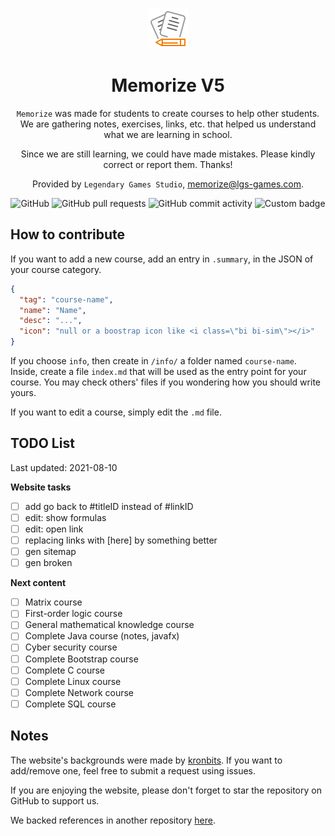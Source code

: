 <div align="center">
<br>

![icon](.github/icon64.png)

<h1>Memorize V5</h1>

`Memorize` was made for students to create courses to help
other students. We are gathering notes, exercises, links, etc.
that helped us understand what we are learning in school.

Since we are still learning, we could have made mistakes. 
Please kindly correct or report them. Thanks!

Provided by `Legendary Games Studio`,
[memorize@lgs-games.com](mailto:memorize@lgs-games.com).
</div>

<div align="center">

![GitHub](https://img.shields.io/github/license/lgs-games/memorize)
![GitHub pull requests](https://img.shields.io/github/issues-pr-closed/lgs-games/memorize?color=%23a0)
![GitHub commit activity](https://img.shields.io/github/commit-activity/m/lgs-games/memorize)
![Custom badge](https://img.shields.io/endpoint?label=views&logoColor=success&url=https%3A%2F%2Fmemorize.lgs-games.com%2Fcounter)
</div>

## How to contribute

If you want to add a new course, add an entry in
``.summary``, in the JSON of your course category.

```json
{
  "tag": "course-name",
  "name": "Name",
  "desc": "...",
  "icon": "null or a boostrap icon like <i class=\"bi bi-sim\"></i>"
}
```

If you choose ``info``,
then create in ``/info/`` a folder named `course-name`.
Inside, create a file ``index.md`` that will be used as the entry
point for your course.
You may check others' files if you wondering
how you should write yours.

If you want to edit a course, simply edit the ``.md``
file.

## TODO List 

Last updated: 2021-08-10

**Website tasks**

* [ ] add go back to #titleID instead of #linkID
* [ ] edit: show formulas
* [ ] edit: open link
* [ ] replacing links with [here] by something better
* [ ] gen sitemap
* [ ] gen broken

**Next content**

* [ ] Matrix course
* [ ] First-order logic course
* [ ] General mathematical knowledge course
* [ ] Complete Java course (notes, javafx)
* [ ] Cyber security course
* [ ] Complete Bootstrap course
* [ ] Complete C course
* [ ] Complete Linux course
* [ ] Complete Network course
* [ ] Complete SQL course

## Notes

The website's backgrounds were made
by [kronbits](https://kronbits.itch.io/backgrounds).
If you want to add/remove one, feel free to submit
a request using issues.

If you are enjoying the website, please don't forget
to star the repository on GitHub to support us.

We backed references in another
repository [here](https://github.com/memorize-code/memorize-references).
